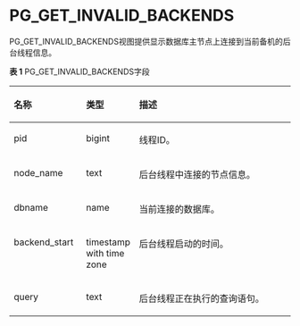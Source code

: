 # PG\_GET\_INVALID\_BACKENDS

PG\_GET\_INVALID\_BACKENDS视图提供显示数据库主节点上连接到当前备机的后台线程信息。

**表 1**  PG\_GET\_INVALID\_BACKENDS字段

<a name="zh-cn_topic_0283136927_zh-cn_topic_0237122417_zh-cn_topic_0059777905_t7e0a7e4f05ed4b43ab155936b4246281"></a>
<table><thead align="left"><tr id="zh-cn_topic_0283136927_zh-cn_topic_0237122417_zh-cn_topic_0059777905_r6e8b284fae0b4aab927ab220807b5f5a"><th class="cellrowborder" valign="top" width="25.77%" id="mcps1.2.4.1.1"><p id="zh-cn_topic_0283136927_zh-cn_topic_0237122417_zh-cn_topic_0059777905_a3c9063d2d665438db7eb4065f69198d6"><a name="zh-cn_topic_0283136927_zh-cn_topic_0237122417_zh-cn_topic_0059777905_a3c9063d2d665438db7eb4065f69198d6"></a><a name="zh-cn_topic_0283136927_zh-cn_topic_0237122417_zh-cn_topic_0059777905_a3c9063d2d665438db7eb4065f69198d6"></a>名称</p>
</th>
<th class="cellrowborder" valign="top" width="16.73%" id="mcps1.2.4.1.2"><p id="zh-cn_topic_0283136927_zh-cn_topic_0237122417_zh-cn_topic_0059777905_a91781860bae7472791cec32bdc0ce896"><a name="zh-cn_topic_0283136927_zh-cn_topic_0237122417_zh-cn_topic_0059777905_a91781860bae7472791cec32bdc0ce896"></a><a name="zh-cn_topic_0283136927_zh-cn_topic_0237122417_zh-cn_topic_0059777905_a91781860bae7472791cec32bdc0ce896"></a>类型</p>
</th>
<th class="cellrowborder" valign="top" width="57.49999999999999%" id="mcps1.2.4.1.3"><p id="zh-cn_topic_0283136927_zh-cn_topic_0237122417_zh-cn_topic_0059777905_a657fd04fd8a74969a2930a84ed894670"><a name="zh-cn_topic_0283136927_zh-cn_topic_0237122417_zh-cn_topic_0059777905_a657fd04fd8a74969a2930a84ed894670"></a><a name="zh-cn_topic_0283136927_zh-cn_topic_0237122417_zh-cn_topic_0059777905_a657fd04fd8a74969a2930a84ed894670"></a>描述</p>
</th>
</tr>
</thead>
<tbody><tr id="zh-cn_topic_0283136927_zh-cn_topic_0237122417_zh-cn_topic_0059777905_r0226e114ba79497b92d2d7522763be80"><td class="cellrowborder" valign="top" width="25.77%" headers="mcps1.2.4.1.1 "><p id="zh-cn_topic_0283136927_zh-cn_topic_0237122417_zh-cn_topic_0059777905_ac76e2f54f256449b8e56c93dccf1fda4"><a name="zh-cn_topic_0283136927_zh-cn_topic_0237122417_zh-cn_topic_0059777905_ac76e2f54f256449b8e56c93dccf1fda4"></a><a name="zh-cn_topic_0283136927_zh-cn_topic_0237122417_zh-cn_topic_0059777905_ac76e2f54f256449b8e56c93dccf1fda4"></a>pid</p>
</td>
<td class="cellrowborder" valign="top" width="16.73%" headers="mcps1.2.4.1.2 "><p id="zh-cn_topic_0283136927_zh-cn_topic_0237122417_zh-cn_topic_0059777905_a2b5e3257a6b145639bc0fbc7e65d35d8"><a name="zh-cn_topic_0283136927_zh-cn_topic_0237122417_zh-cn_topic_0059777905_a2b5e3257a6b145639bc0fbc7e65d35d8"></a><a name="zh-cn_topic_0283136927_zh-cn_topic_0237122417_zh-cn_topic_0059777905_a2b5e3257a6b145639bc0fbc7e65d35d8"></a>bigint</p>
</td>
<td class="cellrowborder" valign="top" width="57.49999999999999%" headers="mcps1.2.4.1.3 "><p id="zh-cn_topic_0283136927_zh-cn_topic_0237122417_zh-cn_topic_0059777905_a19d62048e1534cb4b1f8b3fece5ae0aa"><a name="zh-cn_topic_0283136927_zh-cn_topic_0237122417_zh-cn_topic_0059777905_a19d62048e1534cb4b1f8b3fece5ae0aa"></a><a name="zh-cn_topic_0283136927_zh-cn_topic_0237122417_zh-cn_topic_0059777905_a19d62048e1534cb4b1f8b3fece5ae0aa"></a>线程ID。</p>
</td>
</tr>
<tr id="zh-cn_topic_0283136927_zh-cn_topic_0237122417_zh-cn_topic_0059777905_rf64e03e9b7984d3abd37846792160daa"><td class="cellrowborder" valign="top" width="25.77%" headers="mcps1.2.4.1.1 "><p id="zh-cn_topic_0283136927_zh-cn_topic_0237122417_zh-cn_topic_0059777905_a9e62e8b02408498d890bc30d3419f2fa"><a name="zh-cn_topic_0283136927_zh-cn_topic_0237122417_zh-cn_topic_0059777905_a9e62e8b02408498d890bc30d3419f2fa"></a><a name="zh-cn_topic_0283136927_zh-cn_topic_0237122417_zh-cn_topic_0059777905_a9e62e8b02408498d890bc30d3419f2fa"></a>node_name</p>
</td>
<td class="cellrowborder" valign="top" width="16.73%" headers="mcps1.2.4.1.2 "><p id="zh-cn_topic_0283136927_zh-cn_topic_0237122417_zh-cn_topic_0059777905_a8ae5d2ba4cbc4a8383e96b8aa0cff1dd"><a name="zh-cn_topic_0283136927_zh-cn_topic_0237122417_zh-cn_topic_0059777905_a8ae5d2ba4cbc4a8383e96b8aa0cff1dd"></a><a name="zh-cn_topic_0283136927_zh-cn_topic_0237122417_zh-cn_topic_0059777905_a8ae5d2ba4cbc4a8383e96b8aa0cff1dd"></a>text</p>
</td>
<td class="cellrowborder" valign="top" width="57.49999999999999%" headers="mcps1.2.4.1.3 "><p id="zh-cn_topic_0283136927_zh-cn_topic_0237122417_zh-cn_topic_0059777905_a62c09ebfa43e43d2a51fba3b2c2d2eae"><a name="zh-cn_topic_0283136927_zh-cn_topic_0237122417_zh-cn_topic_0059777905_a62c09ebfa43e43d2a51fba3b2c2d2eae"></a><a name="zh-cn_topic_0283136927_zh-cn_topic_0237122417_zh-cn_topic_0059777905_a62c09ebfa43e43d2a51fba3b2c2d2eae"></a>后台线程中连接的节点信息。</p>
</td>
</tr>
<tr id="zh-cn_topic_0283136927_zh-cn_topic_0237122417_zh-cn_topic_0059777905_rc43cc76de507468da0184fe621a89432"><td class="cellrowborder" valign="top" width="25.77%" headers="mcps1.2.4.1.1 "><p id="zh-cn_topic_0283136927_zh-cn_topic_0237122417_zh-cn_topic_0059777905_a39a256c4b71d4aad95e7d97a9f98ffd7"><a name="zh-cn_topic_0283136927_zh-cn_topic_0237122417_zh-cn_topic_0059777905_a39a256c4b71d4aad95e7d97a9f98ffd7"></a><a name="zh-cn_topic_0283136927_zh-cn_topic_0237122417_zh-cn_topic_0059777905_a39a256c4b71d4aad95e7d97a9f98ffd7"></a>dbname</p>
</td>
<td class="cellrowborder" valign="top" width="16.73%" headers="mcps1.2.4.1.2 "><p id="zh-cn_topic_0283136927_zh-cn_topic_0237122417_zh-cn_topic_0059777905_a9a2a40498b0244ed9c0aa12d68fd95b4"><a name="zh-cn_topic_0283136927_zh-cn_topic_0237122417_zh-cn_topic_0059777905_a9a2a40498b0244ed9c0aa12d68fd95b4"></a><a name="zh-cn_topic_0283136927_zh-cn_topic_0237122417_zh-cn_topic_0059777905_a9a2a40498b0244ed9c0aa12d68fd95b4"></a>name</p>
</td>
<td class="cellrowborder" valign="top" width="57.49999999999999%" headers="mcps1.2.4.1.3 "><p id="zh-cn_topic_0283136927_zh-cn_topic_0237122417_zh-cn_topic_0059777905_a8dee9c8654ea46bbae64b01f77b8101b"><a name="zh-cn_topic_0283136927_zh-cn_topic_0237122417_zh-cn_topic_0059777905_a8dee9c8654ea46bbae64b01f77b8101b"></a><a name="zh-cn_topic_0283136927_zh-cn_topic_0237122417_zh-cn_topic_0059777905_a8dee9c8654ea46bbae64b01f77b8101b"></a>当前连接的数据库。</p>
</td>
</tr>
<tr id="zh-cn_topic_0283136927_zh-cn_topic_0237122417_zh-cn_topic_0059777905_r650ea25283ae456db20bd59353463f53"><td class="cellrowborder" valign="top" width="25.77%" headers="mcps1.2.4.1.1 "><p id="zh-cn_topic_0283136927_zh-cn_topic_0237122417_zh-cn_topic_0059777905_a82245ba72fc447a39dfb46129fa1e968"><a name="zh-cn_topic_0283136927_zh-cn_topic_0237122417_zh-cn_topic_0059777905_a82245ba72fc447a39dfb46129fa1e968"></a><a name="zh-cn_topic_0283136927_zh-cn_topic_0237122417_zh-cn_topic_0059777905_a82245ba72fc447a39dfb46129fa1e968"></a>backend_start</p>
</td>
<td class="cellrowborder" valign="top" width="16.73%" headers="mcps1.2.4.1.2 "><p id="zh-cn_topic_0283136927_zh-cn_topic_0237122417_zh-cn_topic_0059777905_a7892c9839d154cb7a46985682b62edc0"><a name="zh-cn_topic_0283136927_zh-cn_topic_0237122417_zh-cn_topic_0059777905_a7892c9839d154cb7a46985682b62edc0"></a><a name="zh-cn_topic_0283136927_zh-cn_topic_0237122417_zh-cn_topic_0059777905_a7892c9839d154cb7a46985682b62edc0"></a>timestamp with time zone</p>
</td>
<td class="cellrowborder" valign="top" width="57.49999999999999%" headers="mcps1.2.4.1.3 "><p id="zh-cn_topic_0283136927_zh-cn_topic_0237122417_zh-cn_topic_0059777905_aa0d1e30e6f04486fa595fe2dda974b4e"><a name="zh-cn_topic_0283136927_zh-cn_topic_0237122417_zh-cn_topic_0059777905_aa0d1e30e6f04486fa595fe2dda974b4e"></a><a name="zh-cn_topic_0283136927_zh-cn_topic_0237122417_zh-cn_topic_0059777905_aa0d1e30e6f04486fa595fe2dda974b4e"></a>后台线程启动的时间。</p>
</td>
</tr>
<tr id="zh-cn_topic_0283136927_zh-cn_topic_0237122417_zh-cn_topic_0059777905_rf4b2c4116d044300b41531aa49bbf9e1"><td class="cellrowborder" valign="top" width="25.77%" headers="mcps1.2.4.1.1 "><p id="zh-cn_topic_0283136927_zh-cn_topic_0237122417_zh-cn_topic_0059777905_aaaea5f3a09c844b1bcaaf5617c76b49f"><a name="zh-cn_topic_0283136927_zh-cn_topic_0237122417_zh-cn_topic_0059777905_aaaea5f3a09c844b1bcaaf5617c76b49f"></a><a name="zh-cn_topic_0283136927_zh-cn_topic_0237122417_zh-cn_topic_0059777905_aaaea5f3a09c844b1bcaaf5617c76b49f"></a>query</p>
</td>
<td class="cellrowborder" valign="top" width="16.73%" headers="mcps1.2.4.1.2 "><p id="zh-cn_topic_0283136927_zh-cn_topic_0237122417_zh-cn_topic_0059777905_a92b86c4658444a50a7b0f5087151de53"><a name="zh-cn_topic_0283136927_zh-cn_topic_0237122417_zh-cn_topic_0059777905_a92b86c4658444a50a7b0f5087151de53"></a><a name="zh-cn_topic_0283136927_zh-cn_topic_0237122417_zh-cn_topic_0059777905_a92b86c4658444a50a7b0f5087151de53"></a>text</p>
</td>
<td class="cellrowborder" valign="top" width="57.49999999999999%" headers="mcps1.2.4.1.3 "><p id="zh-cn_topic_0283136927_zh-cn_topic_0237122417_zh-cn_topic_0059777905_aad9ecb95d55f4e5790539c2fd59c408d"><a name="zh-cn_topic_0283136927_zh-cn_topic_0237122417_zh-cn_topic_0059777905_aad9ecb95d55f4e5790539c2fd59c408d"></a><a name="zh-cn_topic_0283136927_zh-cn_topic_0237122417_zh-cn_topic_0059777905_aad9ecb95d55f4e5790539c2fd59c408d"></a>后台线程正在执行的查询语句。</p>
</td>
</tr>
</tbody>
</table>

